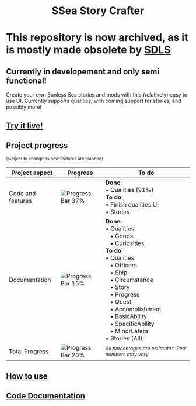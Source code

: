 <h1 align="center">SSea Story Crafter</h1>

# **This repository is now archived, as it is mostly made obsolete by [SDLS](http://github.com/MagicJinn/SDLS)**


## **Currently in developement and only semi functional!**

Create your own Sunless Sea stories and mods with this (relatively) easy to use UI. Currently supports qualities, with
coming support for stories, and possibly more!

## [Try it live!](http://magicjinn.github.io/SSea-Story-Crafter)

## Project progress 

<sup>(subject to change as new features are planned)</sup>
<!-- A total mess of HTML. I know. -->
|Project aspect|Progress|To do|
|-|-|-|
|Code and features|![Progress Bar 37%](http://progress-bar.dev/36)|**Done**:<br> • Qualities (91%)<br>**To do**: <br> • Finish qualities UI <br>• Stories |
|Documentation |![Progress Bar 15%](http://progress-bar.dev/15)|**Done**: <br>• Qualities <br>&nbsp;&nbsp; • Goods<br>&nbsp;&nbsp; • Curiosities<br>**To do**:<br>• Qualities<br>&nbsp;&nbsp; • Officers<br>&nbsp;&nbsp; • Ship<br>&nbsp;&nbsp; • Circumstance<br>&nbsp;&nbsp; • Story<br>&nbsp;&nbsp; • Progress<br>&nbsp;&nbsp; • Quest<br>&nbsp;&nbsp; • Accomplishment<br>&nbsp;&nbsp; • BasicAbility<br>&nbsp;&nbsp; • SpecificAbility<br>&nbsp;&nbsp; • MinorLateral<br>• Stories (All)|
|Total Progress|![Progress Bar 20%](http://progress-bar.dev/20)| <sup>*All percentages are estimates. Real numbers may vary.*</sup>|

## [How to use](http://github.com/MagicJinn/SSea-Story-Crafter/blob/main/docs/Usage.md)

## [Code Documentation](http://github.com/MagicJinn/SSea-Story-Crafter/blob/main/docs/Documentation.md)
